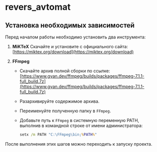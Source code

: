 # revers_avtomat
## Установка необходимых зависимостей

Перед началом работы необходимо установить два инструмента:

1. **MiKTeX**
   Скачайте и установите с официального сайта:
   [https://miktex.org/download](https://miktex.org/download)

2. **FFmpeg**

   * Скачайте архив полной сборки по ссылке:
     [https://www.gyan.dev/ffmpeg/builds/packages/ffmpeg-7.1.1-full_build.7z](https://www.gyan.dev/ffmpeg/builds/packages/ffmpeg-7.1.1-full_build.7z)
   * Разархивируйте содержимое архива.
   * Переименуйте полученную папку в `FFmpeg`.
   * Добавьте путь к `FFmpeg` в системную переменную PATH, выполнив в командной строке от имени администратора:

     ```cmd
     setx /m PATH "C:\FFmpeg\bin;%PATH%"
     ```

После выполнения этих шагов можно переходить к запуску проекта.
